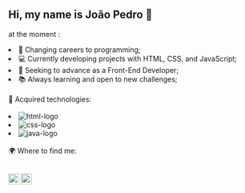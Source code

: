 ## Hi, my name is João Pedro 👋

at the moment :
<lu>
<li>🎯 Changing careers to programming; </li>
<li>💻 Currently developing projects with HTML, CSS, and JavaScript; </li>
<li>🚀 Seeking to advance as a Front-End Developer;</li>
<li>📚 Always learning and open to new challenges;</li>
</lu>
<br>
🔨 Acquired technologies:
<br>
<br>
<lu>
<li> <img src="https://img.shields.io/badge/HTML-239120?style=for-the-badge&logo=html5&logoColor=white" alt="html-logo"</img> </li>
<li> <img src="https://img.shields.io/badge/CSS3-1572B6?style=for-the-badge&logo=css3&logoColor=white" alt="css-logo"</img> </li>
<li> <img src="https://img.shields.io/badge/JavaScript-F7DF1E?style=for-the-badge&logo=javascript&logoColor=black" alt="java-logo"</img> </li>
</lu>
<br>
🌍 Where to find me:
<br>
<br>
<p>
<a href="https://www.instagram.com/jpmedeiros_/"> 
  <img align="left" width="22px" src="https://cdn.jsdelivr.net/npm/simple-icons@v3/icons/instagram.svg" alt="insta-logo"</img>  
</a>
<a href="www.linkedin.com/in/jpmedeiros10">
<img align="left" width="22px" height="22px" src="https://cdn.jsdelivr.net/npm/simple-icons@v3/icons/linkedin.svg" alt="linkedin-logo"</img>
</a>
</p>
